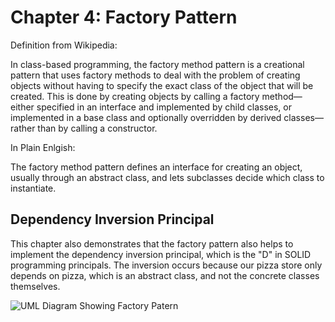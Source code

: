 # Chapter 4: Factory Pattern

Definition from Wikipedia:

In class-based programming, the factory method pattern is a creational pattern that uses factory methods to deal with the problem of creating objects without having to specify the exact class of the object that will be created. This is done by creating objects by calling a factory method—either specified in an interface and implemented by child classes, or implemented in a base class and optionally overridden by derived classes—rather than by calling a constructor.

In Plain Enlgish:

The factory method pattern defines an interface for creating an object, usually through an abstract class, and lets subclasses decide which class to instantiate.

## Dependency Inversion Principal

This chapter also demonstrates that the factory pattern also helps to implement the dependency inversion principal, which is the "D" in SOLID programming principals.  The inversion occurs because our pizza store only depends on pizza, which is an abstract class, and not the concrete classes themselves.

![UML Diagram Showing Factory Patern][uml_diagram]

[uml_diagram]: https://upload.wikimedia.org/wikipedia/commons/4/43/W3sDesign_Factory_Method_Design_Pattern_UML.jpg "UML Diagram Showing Factory Patern"
